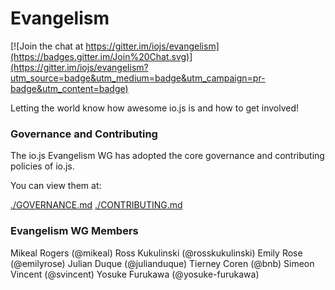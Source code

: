 # Evangelism

[![Join the chat at https://gitter.im/iojs/evangelism](https://badges.gitter.im/Join%20Chat.svg)](https://gitter.im/iojs/evangelism?utm_source=badge&utm_medium=badge&utm_campaign=pr-badge&utm_content=badge)

Letting the world know how awesome io.js is and how to get involved!


### Governance and Contributing
The io.js Evangelism WG has adopted the core governance and contributing policies of io.js.

You can view them at:

[./GOVERNANCE.md](./GOVERNANCE.md)
[./CONTRIBUTING.md](./CONTRIBUTING.md)

### Evangelism WG Members

Mikeal Rogers (@mikeal)
Ross Kukulinski (@rosskukulinski)
Emily Rose (@emilyrose)
Julian Duque (@julianduque)
Tierney Coren (@bnb)
Simeon Vincent (@svincent)
Yosuke Furukawa (@yosuke-furukawa)
